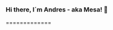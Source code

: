 ### Hi there, I´m Andres - aka Mesa!  👋

=============



<!--
**andresmesad09/andresmesad09** is a ✨ _special_ ✨ repository because its `README.md` (this file) appears on your GitHub profile.

Here are some ideas to get you started:

- 🔭 I’m currently working on ...
- 🌱 I’m currently learning Python :snake:
- 👯 I’m looking to collaborate on 
- 🤔 I’m looking for help with ...
- 💬 Ask me about Excel and Python
- 📫 How to reach me: 
- 😄 Pronouns: ...
- ⚡ Fun fact: ...
-->
